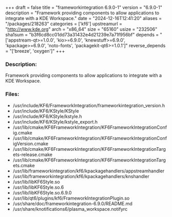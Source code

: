 +++
draft = false
title = "frameworkintegration 6.9.0-1"
version = "6.9.0-1"
description = "Framework providing components to allow applications to integrate with a KDE Workspace."
date = "2024-12-16T12:41:20"
aliases = "/packages/218263"
categories = ['kf6']
upstreamurl = "http://www.kde.org"
arch = "x86_64"
size = "65160"
usize = "232506"
sha1sum = "b3f6cd8cc01dd73a31432e4d21239e7a71f956bf"
depends = "['appstream-qt>=1.0.0', 'kio>=6.9.0', 'knewstuff>=6.9.0', 'kpackage>=6.9.0', 'noto-fonts', 'packagekit-qt6>=1.0.1']"
reverse_depends = "['breeze', 'oxygen']"
+++
### Description: 
Framework providing components to allow applications to integrate with a KDE Workspace.

### Files: 
* /usr/include/KF6/FrameworkIntegration/frameworkintegration_version.h
* /usr/include/KF6/KStyle/KStyle
* /usr/include/KF6/KStyle/kstyle.h
* /usr/include/KF6/KStyle/kstyle_export.h
* /usr/lib/cmake/KF6FrameworkIntegration/KF6FrameworkIntegrationConfig.cmake
* /usr/lib/cmake/KF6FrameworkIntegration/KF6FrameworkIntegrationConfigVersion.cmake
* /usr/lib/cmake/KF6FrameworkIntegration/KF6FrameworkIntegrationTargets-release.cmake
* /usr/lib/cmake/KF6FrameworkIntegration/KF6FrameworkIntegrationTargets.cmake
* /usr/lib/frameworkintegration/kf6/kpackagehandlers/appstreamhandler
* /usr/lib/frameworkintegration/kf6/kpackagehandlers/knshandler
* /usr/lib/libKF6Style.so
* /usr/lib/libKF6Style.so.6
* /usr/lib/libKF6Style.so.6.9.0
* /usr/lib/qt6/plugins/kf6/FrameworkIntegrationPlugin.so
* /usr/share/doc/frameworkintegration-6.9.0/README.md
* /usr/share/knotifications6/plasma_workspace.notifyrc
